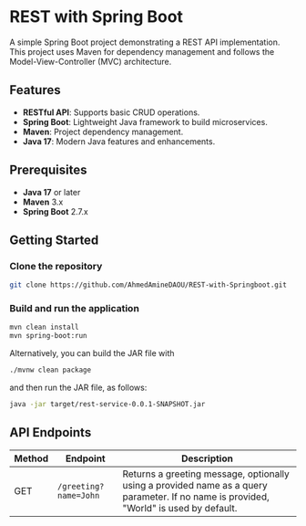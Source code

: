 # REST with Spring Boot

A simple Spring Boot project demonstrating a REST API implementation. This project uses Maven for dependency management and follows the Model-View-Controller (MVC) architecture.

## Features
- **RESTful API**: Supports basic CRUD operations.
- **Spring Boot**: Lightweight Java framework to build microservices.
- **Maven**: Project dependency management.
- **Java 17**: Modern Java features and enhancements.

## Prerequisites
- **Java 17** or later
- **Maven** 3.x
- **Spring Boot** 2.7.x

## Getting Started

### Clone the repository
```bash
git clone https://github.com/AhmedAmineDAOU/REST-with-Springboot.git
```

### Build and run the application
```bash
mvn clean install
mvn spring-boot:run
```
Alternatively, you can build the JAR file with
```bash
./mvnw clean package 
```
and then run the JAR file, as follows:
```bash
java -jar target/rest-service-0.0.1-SNAPSHOT.jar
```


## API Endpoints
| Method | Endpoint              | Description            |
|--------|-----------------------|------------------------|
| GET    | `/greeting?name=John` | Returns a greeting message, optionally using a provided name as a query parameter. If no name is provided, "World" is used by default. |

